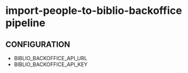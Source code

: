 # import-people-to-biblio-backoffice pipeline

## CONFIGURATION

* BIBLIO_BACKOFFICE_API_URL
* BIBLIO_BACKOFFICE_API_KEY
